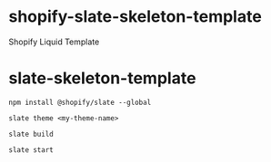 # shopify-slate-skeleton-template
Shopify Liquid Template

# slate-skeleton-template

`npm install @shopify/slate --global`

`slate theme <my-theme-name>`

`slate build`

`slate start`
